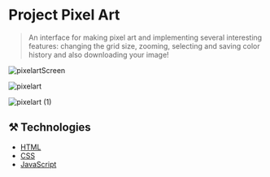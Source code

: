 # Project Pixel Art
> An interface for making pixel art and implementing several interesting features: changing the grid size, zooming, selecting and saving color history and also downloading your image!

![pixelartScreen](https://github.com/user-attachments/assets/3f050d58-0611-4fa8-9ba5-533c609a1f0b)


![pixelart](https://github.com/user-attachments/assets/ce0882c0-ae57-4725-b75a-1961f146a269)

![pixelart (1)](https://github.com/user-attachments/assets/6a65e634-7d31-42f8-afc6-1fd8214fba5a)


## ⚒️ Technologies
- [HTML](https://vuejs.org](https://www.w3schools.com/html/))
- [CSS](https://getbootstrap.com](https://www.w3schools.com/css/))
- [JavaScript](https://getbootstrap.com](https://developer.mozilla.org/pt-BR/docs/Web/JavaScript))
